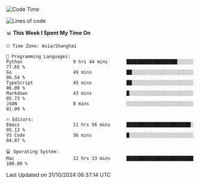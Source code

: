 <!--START_SECTION:waka-->
![Code Time](http://img.shields.io/badge/Code%20Time-2%2C263%20hrs%2047%20mins-blue)

![Lines of code](https://img.shields.io/badge/From%20Hello%20World%20I%27ve%20Written-308.1%20thousand%20lines%20of%20code-blue)

📊 **This Week I Spent My Time On** 

```text
🕑︎ Time Zone: Asia/Shanghai

💬 Programming Languages: 
Python                   9 hrs 44 mins       ███████████████████░░░░░░   77.65 % 
Go                       49 mins             ██░░░░░░░░░░░░░░░░░░░░░░░   06.54 % 
TypeScript               45 mins             ██░░░░░░░░░░░░░░░░░░░░░░░   06.00 % 
Markdown                 43 mins             █░░░░░░░░░░░░░░░░░░░░░░░░   05.73 % 
JSON                     8 mins              ░░░░░░░░░░░░░░░░░░░░░░░░░   01.09 % 

🔥 Editors: 
Emacs                    11 hrs 56 mins      ████████████████████████░   95.13 % 
VS Code                  36 mins             █░░░░░░░░░░░░░░░░░░░░░░░░   04.87 % 

💻 Operating System: 
Mac                      12 hrs 33 mins      █████████████████████████   100.00 % 
```


 Last Updated on 31/10/2024 06:37:14 UTC
<!--END_SECTION:waka-->
